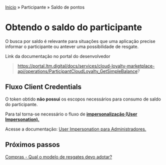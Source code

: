 [Início](/readme.md) &raquo; Participante &raquo; Saldo de pontos

# Obtendo o saldo do participante

O busca por saldo é relevante para situações que uma aplicação precise informar o participante ou antever uma possibilidade de resgate.

Link da documentação no portal do desenvolvedor

> https://portal.ltm.digital/docs/services/cloud-loyalty-marketplace-api/operations/ParticipantCloudLoyalty_GetSimpleBalance?

## Fluxo Client Credentials

O token obtido **não possui** os escopos necessários para consumo de saldo do participante.

Para tal torna-se necessário o fluxo de [**impersonalização (User Impersonation).**](/participant/user_impersonation.md)

Acesse a documentação: [User Impersonation para Administradores.](/participant/user_impersonation.md)

## Próximos passos

[Compras - Qual o modelo de resgates devo adotar?](/purchase/readme.md)
